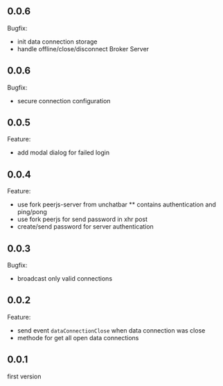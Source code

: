 ## 0.0.6
Bugfix:
* init data connection storage
* handle offline/close/disconnect Broker Server


## 0.0.6
Bugfix:
* secure connection configuration

## 0.0.5
Feature:
* add modal dialog for failed login

## 0.0.4
Feature:
* use fork peerjs-server from unchatbar
** contains authentication and ping/pong
* use fork peerjs for send password in xhr post
* create/send password for server authentication

## 0.0.3
Bugfix:

* broadcast only valid connections

## 0.0.2
Feature:

* send event `dataConnectionClose` when data connection was close
* methode for get all open data connections

## 0.0.1
first version

